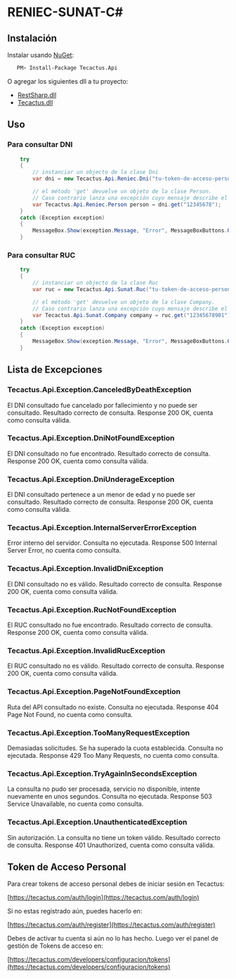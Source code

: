 ﻿# RENIEC-SUNAT-C#
   
## Instalación

Instalar usando [NuGet](https://www.nuget.org/packages/Tecactus.Api):

```bash
   PM> Install-Package Tecactus.Api
```

O agregar los siguientes dll a tu proyecto:

- [RestSharp.dll](https://github.com/tecactus/reniec-sunat-c-sharp/releases/download/1.2.0/RestSharp.dll)
- [Tecactus.dll](https://github.com/tecactus/reniec-sunat-c-sharp/releases/download/1.2.0/Tecactus.dll)

## Uso

### Para consultar DNI

```csharp
	try
	{
		// instanciar un objecto de la clase Dni
		var dni = new Tecactus.Api.Reniec.Dni("tu-token-de-acceso-personal");

		// el método 'get' devuelve un objeto de la clase Person.
		// Caso contrario lanza una excepción cuyo mensaje describe el error sucitado.
		var Tecactus.Api.Reniec.Person person = dni.get("12345678");
	}
	catch (Exception exception)
	{
		MessageBox.Show(exception.Message, "Error", MessageBoxButtons.OK, MessageBoxIcon.Error);
	}
```

### Para consultar RUC

```csharp
	try
	{
		// instanciar un objecto de la clase Ruc
		var ruc = new Tecactus.Api.Sunat.Ruc("tu-token-de-acceso-personal");

		// el método 'get' devuelve un objeto de la clase Company.
		// Caso contrario lanza una excepción cuyo mensaje describe el error sucitado.
		var Tecactus.Api.Sunat.Company company = ruc.get("12345678901");
	}
	catch (Exception exception)
	{
		MessageBox.Show(exception.Message, "Error", MessageBoxButtons.OK, MessageBoxIcon.Error);
	}
```

## Lista de Excepciones

### Tecactus.Api.Exception.**CanceledByDeathException**
El DNI consultado fue cancelado por fallecimiento y no puede ser consultado.
Resultado correcto de consulta.
Response 200 OK, cuenta como consulta válida.

### Tecactus.Api.Exception.**DniNotFoundException**
El DNI consultado no fue encontrado.
Resultado correcto de consulta.
Response 200 OK, cuenta como consulta válida.

### Tecactus.Api.Exception.**DniUnderageException**
El DNI consultado pertenece a un menor de edad y no puede ser consultado.
Resultado correcto de consulta.
Response 200 OK, cuenta como consulta válida.

### Tecactus.Api.Exception.**InternalServerErrorException**
Error interno del servidor.
Consulta no ejecutada.
Response 500 Internal Server Error, no cuenta como consulta.

### Tecactus.Api.Exception.**InvalidDniException**
El DNI consultado no es válido.
Resultado correcto de consulta.
Response 200 OK, cuenta como consulta válida.

### Tecactus.Api.Exception.**RucNotFoundException**
El RUC consultado no fue encontrado.
Resultado correcto de consulta.
Response 200 OK, cuenta como consulta válida.

### Tecactus.Api.Exception.**InvalidRucException**
El RUC consultado no es válido.
Resultado correcto de consulta.
Response 200 OK, cuenta como consulta válida.

### Tecactus.Api.Exception.**PageNotFoundException**
Ruta del API consultado no existe.
Consulta no ejecutada.
Response 404 Page Not Found, no cuenta como consulta.

### Tecactus.Api.Exception.**TooManyRequestException**
Demasiadas solicitudes. Se ha superado la cuota establecida.
Consulta no ejecutada.
Response 429 Too Many Requests, no cuenta como consulta.

### Tecactus.Api.Exception.**TryAgainInSecondsException**
La consulta no pudo ser procesada, servicio no disponible, intente nuevamente en unos segundos.
Consulta no ejecutada.
Response 503 Service Unavailable, no cuenta como consulta.

### Tecactus.Api.Exception.**UnauthenticatedException**
Sin autorización. La consulta no tiene un token válido.
Resultado correcto de consulta.
Response 401 Unauthorized, cuenta como consulta válida.

## Token de Acceso Personal

Para crear tokens de acceso personal debes de iniciar sesión en Tecactus:

[https://tecactus.com/auth/login](https://tecactus.com/auth/login)

Si no estas registrado aún, puedes hacerlo en:

[https://tecactus.com/auth/register](https://tecactus.com/auth/register)

Debes de activar tu cuenta si aún no lo has hecho.
Luego ver el panel de gestión de Tokens de acceso en:

[https://tecactus.com/developers/configuracion/tokens](https://tecactus.com/developers/configuracion/tokens)